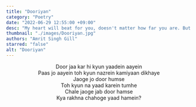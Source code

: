 ```yaml
---
title: "Dooriyan"
category: "Poetry"
date: "2022-06-29 12:55:00 +09:00"
desc: "My heart will beat for you, doesn't matter how far you are. But will you even remember me when you will leave me alone?"
thumbnail: "./images/Dooriyan.jpg"
authors: "Amrit Singh Gill"
starred: "false"
alt: "Dooriyan"
---
```


<p style="text-align: center;align:center;">
Door jaa kar hi kyun yaadein aayein <br>
Paas jo aayein toh kyun nazrein kamiyaan dikhaye <br>
Jaoge jo door humse <br>
Toh kyun na yaad karein tumhe <br>
Chale jaoge jab door hamse <br>
Kya rakhna chahoge yaad hamein? <br>
</p>
